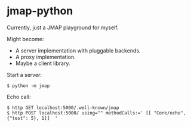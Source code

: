 jmap-python
===========

Currently, just a JMAP playground for myself.

Might become:

- A server implementation with pluggable backends.
- A proxy implementation.
- Maybe a client library.


Start a server:

    $ python -m jmap

Echo call:

    $ http GET localhost:5000/.well-known/jmap
    $ http POST localhost:5000/ using="" methodCalls:=' [[ "Core/echo", {"test": 5}, 1]]  '
